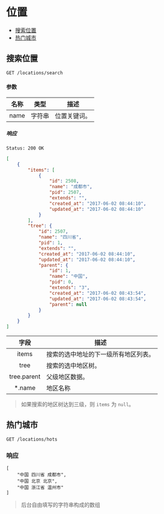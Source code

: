 # 位置

- [搜索位置](#搜索位置)
- [热门城市](#热门城市)

## 搜索位置

```
GET /locations/search
```

#### 参数

| 名称 | 类型 | 描述 |
|:----:|:----:|----|
| name | 字符串 | 位置关键词。 |

##### 响应

```
Status: 200 OK
```
```json
[
    {
        "items": [
            {
                "id": 2508,
                "name": "成都市",
                "pid": 2507,
                "extends": "",
                "created_at": "2017-06-02 08:44:10",
                "updated_at": "2017-06-02 08:44:10"
            }
        ],
        "tree": {
            "id": 2507,
            "name": "四川省",
            "pid": 1,
            "extends": "",
            "created_at": "2017-06-02 08:44:10",
            "updated_at": "2017-06-02 08:44:10",
            "parent": {
                "id": 1,
                "name": "中国",
                "pid": 0,
                "extends": "3",
                "created_at": "2017-06-02 08:43:54",
                "updated_at": "2017-06-02 08:43:54",
                "parent": null
            }
        }
    }
]
```

| 字段 | 描述 |
|:----:|----|
| items | 搜索的选中地址的下一级所有地区列表。 |
| tree | 搜索的选中地区树。 |
| tree.parent | 父级地区数据。 |
| *.name | 地区名称 |

> 如果搜索的地区树达到三级，则 `items` 为 `null`。


## 热门城市

```
GET /locations/hots
```

### 响应

```json5
[
    "中国 四川省 成都市",
    "中国 北京 北京",
    "中国 浙江省 温州市"
]
```

> 后台自由填写的字符串构成的数组